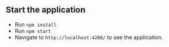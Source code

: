 ## Start the application

- Run `npm install`
- Run `npm start`
- Navigate to `http://localhost:4200/` to see the application.